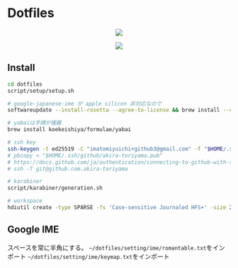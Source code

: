 # Dotfiles

<p align="center">
  <a href="https://github.com/akira-toriyama/dotfiles">
    <img src="https://user-images.githubusercontent.com/92862731/166393194-1c4a4338-ae35-4dee-bd0f-7fce2f7f01dd.png"/>
  </a>
</p>

<p align="center">
  <a href="https://github.com/akira-toriyama/dotfiles/actions/workflows/macos.yml">
    <img src="https://github.com/akira-toriyama/dotfiles/actions/workflows/macos.yml/badge.svg"/>
  </a>
</p>


## Install

```bash
cd dotfiles
script/setup/setup.sh

# google-japanese-ime が apple silicon 非対応なので
softwareupdate --install-rosetta --agree-to-license && brew install --cask google-japanese-ime

# yabaiは手順が複雑
brew install koekeishiya/formulae/yabai

# ssh key
ssh-keygen -t ed25519 -C "imatomiyuichi+github3@gmail.com" -f "$HOME/.ssh/github/akira-toriyama"
# pbcopy < "$HOME/.ssh/github/akira-toriyama.pub"
# https://docs.github.com/ja/authentication/connecting-to-github-with-ssh/adding-a-new-ssh-key-to-your-github-account
# ssh -T git@github.com.akira-toriyama

# karabiner
script/karabiner/generation.sh

# workspace
hdiutil create -type SPARSE -fs 'Case-sensitive Journaled HFS+' -size 256g -volname workspace ~/Documents/workspace.dmg.sparseimage
```

## Google IME

スペースを常に半角にする。
`~/dotfiles/setting/ime/romantable.txt`をインポート
`~/dotfiles/setting/ime/keymap.txt`をインポート
